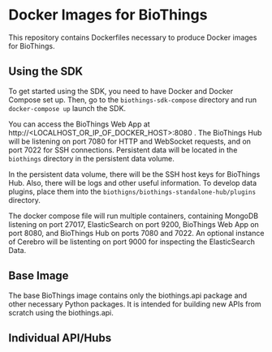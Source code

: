 # Docker Images for BioThings
This repository contains Dockerfiles necessary to produce Docker images for BioThings.

## Using the SDK
To get started using the SDK, you need to have Docker and Docker Compose set up. Then, go to the `biothings-sdk-compose` directory and run `docker-compose up` launch the SDK.

You can access the BioThings Web App at http://<LOCALHOST_OR_IP_OF_DOCKER_HOST>:8080 . The BioThings Hub will be listening on port 7080 for HTTP and WebSocket requests, and on port 7022 for SSH connections. Persistent data will be located in the `biothings` directory in the persistent data volume.

In the persistent data volume, there will be the SSH host keys for BioThings Hub. Also, there will be logs and other useful information. To develop data plugins, place them into the `biothigns/biothings-standalone-hub/plugins` directory.

The docker compose file will run multiple containers, containing MongoDB listening on port 27017, ElasticSearch on port 9200, BioThings Web App on port 8080, and BioThings Hub on ports 7080 and 7022. An optional instance of Cerebro will be listenting on port 9000 for inspecting the ElasticSearch Data.

## Base Image

The base BioThings image contains only the biothings.api package and other necessary Python packages.
It is intended for building new APIs from scratch using the biothings.api.

## Individual API/Hubs